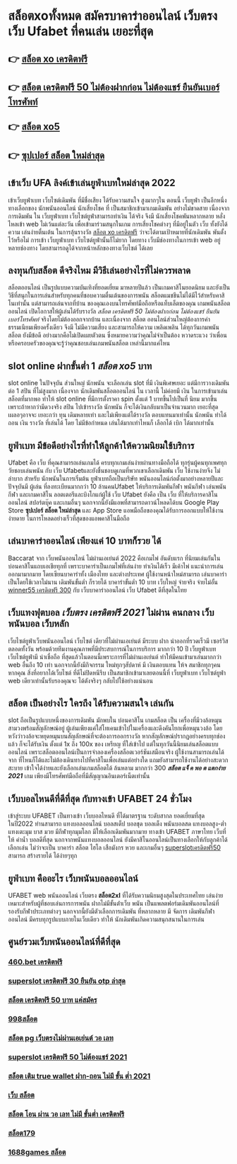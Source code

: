 # สล็อตxoทั้งหมด สมัครบาคาร่าออนไลน์ เว็บตรง  เว็บ Ufabet ที่คนเล่น เยอะที่สุด

## 👉 [สล็อต xo เครดิตฟรี](https://mabet.net/register/)
## 👉 [สล็อต เครดิตฟรี 50 ไม่ต้องฝากก่อน ไม่ต้องแชร์ ยืนยันเบอร์โทรศัพท์](https://member.mabet.net/?action=login)
## 👉 [สล็อต xo5](https://mabet.net/20-free-100/)
## 👉 [ซุปเปอร์ สล็อต ใหม่ล่าสุด](https://mabet.net/credit-free-50/)

## เข้าเว็บ UFA ลิงค์เข้าเล่นยูฟ่าเบทใหม่ล่าสุด 2022 

เข้าเว็บยูฟ่าเบท  เว็บไซต์เดิมพัน  ที่มีชื่อเสียง  ได้รับความสนใจ สูงมากๆใน ตอนนี้ เว็บยูฟ่า  เป็นอีกหนึ่งทางเลือกของ นักพนันออนไลน์ นักเสี่ยงโชค ที่ เป็นสมาชิกเข้ามาเกมเดิมพัน อย่างไม่ขาดสาย เนื่องจากการเดิมพัน ใน เว็บยูฟ่าเบท เว็บไซต์ยูฟ่าสามารถทำเงิน ได้จริง จึงมี นักเสี่ยงโชคพันหลากหลาย  หลั่งไหลเข้า web ไม่เว้นแต่ละวัน เพื่อเข้ามาร่วมสนุกในเกม การเสี่ยงโชคต่างๆ ที่มีอยู่ในตัว เว็บ ทั้งยังได้ความ เล่นง่ายตื่นเต้น ในการลุ้นรางวัล [สล็อต xo เครดิตฟรี](https://member.mabet.net/?action=login) ว่าจะได้ตามเป้าหมายที่นักเดิมพัน พันตั้งไว้หรือไม่ การเข้า เว็บยูฟ่าเบท เว็บไซต์ยูฟ่านั้นก็ไม่ยาก  โดยทาง เว็บมีช่องทางในการเข้า web อยู่หลายช่องทาง โดยสามารถดูได้จากหน้าหลักของทางเว็บไซต์ ได้เลย


## ลงทุนกับสล็อต ดีจริงไหม มีวิธีเล่นอย่างไรที่ไม่ควรพลาด

 สล็อตออนไลน์ เป็นรูปแบบความบันเทิงที่ยอดเยี่ยม มาหลายปีแล้ว เป็นเกมคาสิโนยอดนิยม และยังเป็นวิธีที่สนุกในการเล่นสำหรับทุกคนที่ชอบความตื่นเต้นของการพนัน สล็อตแมชชีนไม่ได้มีไว้สำหรับคาสิโนเท่านั้น แต่สามารถเล่นจากที่บ้าน ของคุณเองบนโทรศัพท์มือถือหรือแท็บเล็ตของคุณ เกมพนันสล็อตออนไลน์ เปิดโอกาสให้ผู้เล่นได้รับรางวัล *สล็อต เครดิตฟรี 50 ไม่ต้องฝากก่อน ไม่ต้องแชร์ ยืนยันเบอร์โทรศัพท์* จริงโดยไม่ต้องออกจากบ้าน และเนื่องจาก สล็อต ออนไลน์ส่วนใหญ่ต้องการค่าธรรมเนียมเพียงครั้งเดียว จึงมี ไม่มีความเสี่ยง และสามารถให้ความ เพลิดเพลิน ได้ทุกวันเกมพนันสล็อต  ยังมีข้อดี อย่างมากคือไม่เปิดเผยตัวตน ซึ่งหมายความว่าคุณไม่จำเป็นต้อง หวาดระแวง ว่าเพื่อนหรือครอบครัวของคุณจะรู้ว่าคุณชอบเล่นเกมพนันสล็อต เหล่านี้มากแค่ไหน


##  slot online   ฝากขั้นต่ำ 1 *สล็อต xo5* บาท 

 slot online ในปัจจุบัน  ส่วนใหญ่  นักพนัน จะเลือกเล่น  slot ที่มี เงินพิเศษเยอะ แต่มีการวางเดิมพัน ต่อ 1  สปิน  ที่ไม่สูงมาก เนื่องจาก นักเดิมพันสล็อตออนไลน์ ใน เวลานี้ ไม่ค่อยมี เงิน  ในการเข้ามาเล่น สล็อตที่มากพอ ทำให้ slot online ที่มีการตั้งราคา  spin ตั้งแต่ 1 บาทขึ้นไปเป็นที่ นิยม มากขึ้น เพราะถ้าหากว่ามีดวงจริง  สปิน ไปเข้ารางวัล   นักพนัน ก็จะได้เงินกลับมาเป็นจำนวนมาก เยอะที่สุด  เผลอๆอาจจะ เยอะกว่า ทุน เดิมหลายเท่า และไม่เพียงแต่ได้รางวัล ตอบแทนมาเท่านั้น  นักพนัน  ทำได้ ถอน เงิน รางวัล ที่เล่นได้ โดย ไม่มีข้อกำหนด  เล่นได้มากเท่าไหนก็ เลือกได้  เบิก ได้มากเท่านั้น


## ยูฟ่าเบท มีข้อดีอย่างไรที่ทำให้ลูกค้าให้ความนิยมใช้บริการ

Ufabet คือ  เว็บ ที่คุณสามารถเล่นเกมได้ ครบทุกเกมเล่นง่ายผ่านทางมือถือได้ ทุกรุ่นผู้คนทุกเพศทุกวัยชอบเล่นพนัน กับ เว็บ Ufabetและยังชื่นชอบดูเกมที่พวกเขาเลือกเดิมพัน  เว็บ ใช้งานง่ายจึง ไม่ลำบาก สำหรับ นักพนันในการเริ่มต้น ยูฟ่าเบทถือเป็นบริษัท พนันออนไลน์ก่อตั้งมาอย่างหลายปีและปัจจุบันมี ผู้เล่น ที่ลงทะเบียนมากกว่า 10 ล้านคนUfabet ให้บริการเดิมพันกีฬา พนันกีฬา เล่นพนันกีฬา และเกมคาสิโน ลอตเตอรีและบิงโกแก่ผู้ใช้  เว็บ Ufabet ยังคือ เป็น เว็บ ที่ให้บริการคาสิโนออนไลน์   สปอร์ตบุ๊ค และเกมอื่นๆ นอกจากนี้ยังมีแอพที่สามารถดาวน์โหลดได้บน Google Play Store **ซุปเปอร์ สล็อต ใหม่ล่าสุด** และ App Store แอพมือถือของคุณได้รับการออกแบบให้ใช้งานง่ายดาย ในการโหลดอย่างเร็วที่สุดของแอพคาสิโนมือถือ 


## เล่นบาคาร่าออนไลน์  เพียงแค่ 10 บาทก็รวย ได้

 Baccarat  จาก  เว็บพนันออนไลน์ ไม่ผ่านเอเย่นต์ 2022  คือเกมไพ่  อันดับแรก   ที่นิยมเล่นกันในบ่อนคาสิโนแถบเอเชียทุกที่  เพราะบาคาร่าเป็นเกมไพ่ที่เล่นง่าย ทำเงินได้เร็ว มีเค้าไพ่   แนะนำการเล่นออกมามากมาย โดยเซียนบาคาร่าทั้ง เมืองไทย และต่างประเทศ  ผู้ใช้งานหน้าใหม่สามารถ เล่นบาคาร่า เป็นโดยใช้เวลาไม่นาน เดิมพันขั้นต่ำ ก็รวยได้ บาคาร่าขั้นต่ำ 10 บาท  เว็บใหญ่ จ่ายจริง จ่ายไม่อั้น [winner55 เครดิตฟรี 300](https://bio.link/tisawago) กับ เว็บบาคาร่าออนไลน์  เว็บ Ufabet  ดีที่สุดในไทย


##  เว็บแทงฟุตบอล  ***เว็บตรง เครดิตฟรี 2021*** ไม่ผ่าน คนกลาง  เว็บพนันบอล เว็บหลัก 

 เว็บไซต์ยูฟ่าเว็บพนันออนไลน์ เว็บไซต์ เดียวที่ไม่ผ่านเอเย่นต์  มีระบบ ฝาก   นำออกที่รวดเร็วมี เซอร์วิส  ตลอดทั้งวัน พร้อมด้วยทีมงานคุณภาพที่มีประสบการณ์ในการบริการ  มากกว่า  10 ปี  เว็บยูฟ่าเบท เว็บไซต์ยูฟ่ามี  น่าเชื่อถือ ที่สุดแล้วในตอนนี้เพราะการที่ไม่ผ่านเอเย่นต์ ทำให้มีคนเข้ามาเล่นมากกว่า web อื่นถึง 10 เท่า นอกจากนี้ยังมีกิจกรรม ใหม่ทุกๆสัปดาห์ มี เงินตอบแทน ให้จ สมาชิกทุกๆคน หากคุณ สิ่งที่อยากได้เว็บไซต์ ที่ดีไม่ปิดหนีรีบ เป็นสมาชิกเข้ามาเลยตอนนี้ที่ เว็บยูฟ่าเบท เว็บไซต์ยูฟ่า web เดียวเท่านั้นรับรองคุณจะ ได้ตังจริงๆ กลับไปใช้อย่างแน่นอน 

##  สล็อต เป็นอย่างไร ใครถึง ได้รับความสนใจ เล่นกัน

 slot  ถือเป็นรูปแบบหนึ่งของการเดิมพัน  มักพบใน บ่อนคาสิโน  เกมสล็อต เป็น เครื่องที่มีวงล้อหมุนสามวงพร้อมสัญลักษณ์อยู่ ผู้เล่นเพียงแค่ใส่โทเคนเข้าไปในเครื่องและดึงคันโยกเพื่อหมุนวงล้อ โดยหวังว่าวงล้อจะหยุดหมุนบนสัญลักษณ์ที่จะต้องการออกรางวัล หากสัญลักษณ์ปรากฏอย่างครบทุกช่องแล้ว ก็จะได้รับเงิน  ตั้งแต่ 1x ถึง 100x ของ เหรียญ ที่ใส่เข้าไป แต่ในทุกวันนี้นิยมเล่นสล็อตแบบออนไลน์ เพราะสล็อตออนไลน์เป็นการจำลองเครื่องสล็อตเวอร์ชันเสมือนจริง  ผู้ใช้งานสามารถเล่นได้จาก ที่ไหนก็ได้และไม่ต้องเดินทางไปที่คาสิโนเพื่อเล่นแต่อย่างใด แถมยังสามารถใช้งานได้อย่างสะดวกสะบาย เข้าใจได้ง่ายและยังเลือกเล่นเกมสล็อตได้ ล้นหลาม มากกว่า 300 ***สล็อต แจ็ ค พอ ต แตกง่าย 2021*** เกม เพียงมีโทรศัพท์มือถือที่มีสัญญาณอินเตอร์เน็ตเท่านั้น 


##  เว็บบอลไหนดีที่ดีที่สุด  กับทางเข้า UFABET 24 ชั่วโมง

 เข้าสู่ระบบ UFABET เป็นทางเข้า  เว็บบอลไหนดี ที่ได้มาตรฐาน ระดับสากล  ยอดเยี่ยมที่สุด ในปี2022 ท่านสามารถ แทงบอลออนไลน์ บอลสเต็ป บอลชุด บอลเต็ง พนันบอลสด แทงบอลสูง-ต่ำ แทงเตะมุม บาส มวย  มีกีฬาทุกมุมโลก มีให้เลือกเดิมพันมากมาย  ทางเข้า UFABET ภาษาไทย เว็บที่ให้ ค่าน้ำ บอลดีที่สุด นอกจากพนันแทงบอลออนไลน์ ยังมีคาสิโนออนไลน์เป็นทางเลือกให้กับลูกค้าได้เลือกเล่น ไม่ว่าจะเป็น บาคาร่า สล็อต ไฮโล เสือมังกร หวย และเกมอื่นๆ [superslotเครดิตฟรี50](https://mabet.net/) สามารถ สร้างรายได้ ได้ง่ายๆทุก

## ยูฟ่าเบท คืออะไร เว็บพนันบอลออนไลน์ 


UFABET  web   พนันออนไลน์ เว็บตรง  **สล็อต2xl** ที่ได้รับความนิยมสูงสุดในประเทศไทย เล่นง่ายเหมาะสำหรับผู้ที่ชอบเล่นการการพนัน  ฝากไม่มีขั้นต่ําเว็บ พนัน  เป็นแพลตฟอร์มเดิมพันออนไลน์ที่รองรับกีฬาประเภทต่างๆ นอกจากนี้ยังมีตัวเลือกการเดิมพัน ที่หลากหลาย มี จัดการ เดิมพันกีฬาออนไลน์  มีครบทุกรูปแบบภายในเว็บเดียว ทำให้  นักเดิมพันเกิดความสนุกสนานในการเล่น


## ศูนย์รวมเว็บพนันออนไลน์ที่ดีที่สุด

### [460.bet เครดิตฟรี](https://atom.io/themes/สมัครฟรีเครดิต%20สล็อต%20xo%20ฝาก%20ถอน%20ไม่มี%20ขั้น%20ต่ํา%202021%20008%20สล็อต%20PG%2020รับ100%20เว็บตรง100%)
### [superslot เครดิตฟรี 30 ยืนยัน otp ล่าสุด](https://atom.io/themes/สมัครฟรีเครดิต%20เครดิตฟรี%2058%20008%20สล็อต%20PG%2020รับ100%20เว็บตรง100%)
### [สล็อต เครดิตฟรี 50 บาท แค่สมัคร](https://atom.io/themes/สมัครฟรีเครดิต%20สล็อต%20xo168%20008%20สล็อต%20PG%2020รับ100%20เว็บตรง100%)
### [998สล็อต](https://atom.io/themes/สมัครฟรีเครดิต%20เครดิตฟรี%20กดรับเอง%20ได้จริง%20ไม่ต้องแชร์%20008%20สล็อต%20PG%2020รับ100%20เว็บตรง100%)
### [สล็อต pg เว็บตรงไม่ผ่านเอเย่นต์ วอ เลท](https://atom.io/themes/สมัครฟรีเครดิต%20สล็อต%20111%20008%20สล็อต%20PG%2020รับ100%20เว็บตรง100%)
### [superslot เครดิตฟรี 50 ไม่ต้องแชร์ 2021](https://atom.io/themes/สมัครฟรีเครดิต%20เครดิตฟรี%20กดรับ%20เอง%20joker%20008%20สล็อต%20PG%2020รับ100%20เว็บตรง100%)
### [สล็อต เติม true wallet ฝาก-ถอน ไม่มี ขั้น ต่ำ 2021](https://atom.io/themes/สมัครฟรีเครดิต%20บาคาร่า1688เครดิตฟรี%20008%20สล็อต%20PG%2020รับ100%20เว็บตรง100%)
### [เว็บ สล็อต](https://atom.io/themes/สมัครฟรีเครดิต%20สล็อต%20true%20wallet%20เครดิตฟรี%20008%20สล็อต%20PG%2020รับ100%20เว็บตรง100%)
### [สล็อต โอน ผ่าน วอ เลท ไม่มี ขั้นต่ำ เครดิตฟรี](https://atom.io/themes/สมัครฟรีเครดิต%20wm55%20เครดิตฟรี%20ไม่ต้องฝาก%20008%20สล็อต%20PG%2020รับ100%20เว็บตรง100%)
### [สล็อต179](https://atom.io/themes/สมัครฟรีเครดิต%20mgm99winสล็อต%20008%20สล็อต%20PG%2020รับ100%20เว็บตรง100%)
### [1688games สล็อต](https://atom.io/themes/สมัครฟรีเครดิต%20สล็อต%20pg%20เครดิตฟรี%20100%20ไม่ต้องฝาก%20ไม่ต้องแชร์%202021%20008%20สล็อต%20PG%2020รับ100%20เว็บตรง100%)